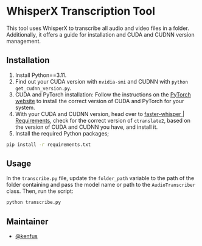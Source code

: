 # WhisperX Transcription Tool

This tool uses WhisperX to transcribe all audio and video files in a folder. Additionally, it offers a guide for installation and CUDA and CUDNN version management.

## Installation
1. Install Python==3.11.
2. Find out your CUDA version with `nvidia-smi` and CUDNN with `python get_cudnn_version.py`.
3. CUDA and PyTorch installation: Follow the instructions on the [PyTorch website](https://pytorch.org/get-started/locally/) to install the correct version of CUDA and PyTorch for your system.
4. With your CUDA and CUDNN version, head over to [faster-whisper | Requirements](https://github.com/SYSTRAN/faster-whisper), check for the correct version of `ctranslate2`, based on the version of CUDA and CUDNN you have, and install it.
5. Install the required Python packages; 
```bash
pip install -r requirements.txt
```

## Usage
In the `transcribe.py` file, update the `folder_path` variable to the path of the folder containing and pass the model name or path to the `AudioTranscriber` class. Then, run the script:
```bash
python transcribe.py
```

## Maintainer
- [@kenfus](https://github.com/kenfus)
